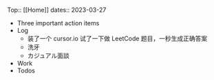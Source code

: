 Top:: [[Home]]
dates:: 2023-03-27

- Three important action items 
- Log
	- 装了一个 cursor.io 试了一下做 LeetCode 题目，一秒生成正确答案
	- 洗牙
	- カジュアル面談
- Work
- Todos
